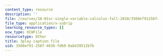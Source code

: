 ```yaml
---
content_type: resource
description: ''
file: /courses/18-01sc-single-variable-calculus-fall-2010/3560ef91258f4636fdb90ab439512bfb_PNTnmH6jsRI.srt
file_type: application/x-subrip
learning_resource_types: []
ocw_type: OCWFile
resourcetype: Other
title: 3play caption file
uid: 3560ef91-258f-4636-fdb9-0ab439512bfb
---
```

